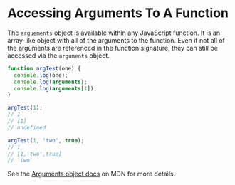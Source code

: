 # Accessing Arguments To A Function

The `arguements` object is available within any JavaScript function. It is
an array-like object with all of the arguments to the function. Even if not
all of the arguments are referenced in the function signature, they can
still be accessed via the `arguments` object.

```javascript
function argTest(one) {
  console.log(one);
  console.log(arguments);
  console.log(arguments[1]);
}

argTest(1);
// 1
// [1]
// undefined

argTest(1, 'two', true);
// 1
// [1,'two',true]
// 'two'
```

See the [Arguments object
docs](https://developer.mozilla.org/en-US/docs/Web/JavaScript/Reference/Functions/arguments)
on MDN for more details.
